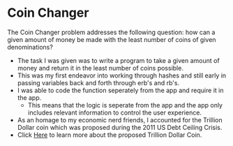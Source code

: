 # Coin Changer

The Coin Changer problem addresses the following question: how can a given amount of money be made with the least number of coins of given denominations?

  - The task I was given was to write a program to take a given amount of money and return it in the least number of coins possible.
  - This was my first endeavor into working through hashes and still early in passing variables back and forth through erb's and rb's.
  - I was able to code the function seperately from the app and require it in the app.
    -  This means that the logic is seperate from the app and the app only includes relevant information to control the user experience.
  - As an homage to my economic nerd friends, I accounted for the Trillion Dollar coin which was proposed during the 2011 US Debt Ceiling Crisis.
  - Click [Here](https://en.wikipedia.org/wiki/Trillion_dollar_coin) to learn more about the proposed Trillion Dollar Coin.